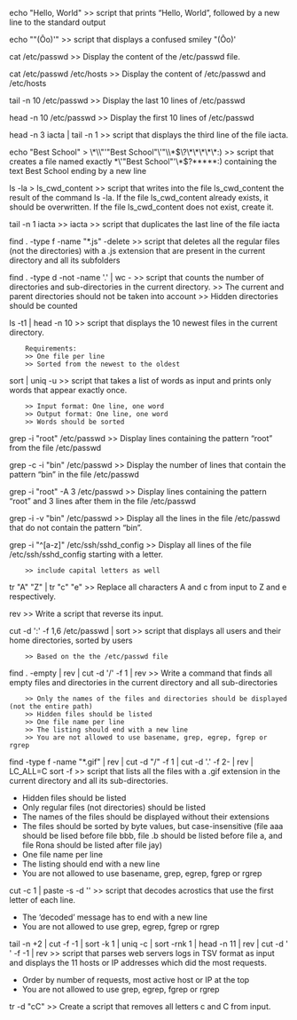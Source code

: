 echo "Hello, World" >> script that prints “Hello, World”, followed by a new line to the standard output

echo "\"(Ôo)'" >>  script that displays a confused smiley "(Ôo)'

cat /etc/passwd >> Display the content of the /etc/passwd file.

cat /etc/passwd /etc/hosts >> Display the content of /etc/passwd and /etc/hosts

tail -n 10 /etc/passwd >> Display the last 10 lines of /etc/passwd

head -n 10 /etc/passwd >> Display the first 10 lines of /etc/passwd

head -n 3 iacta | tail -n 1 >>  script that displays the third line of the file iacta.

echo "Best School" > \\\*\\\\"'\"Best School\"\\'"\\\\\*\$\\\?\\\*\\\*\\\*\\\*\\\*\:\) >> script that creates a file named exactly \*\\'"Best School"\'\\*$\?\*\*\*\*\*:) containing the text Best School ending by a new line

ls -la > ls_cwd_content >> script that writes into the file ls_cwd_content the result of the command ls -la. If the file ls_cwd_content already exists, it should be overwritten. If the file ls_cwd_content does not exist, create it.

tail -n 1 iacta >> iacta >> script that duplicates the last line of the file iacta

find . -type f -name "*.js" -delete >> script that deletes all the regular files (not the directories) with a .js extension that are present in the current directory and all its subfolders

find . -type d -not -name '.' | wc - >> script that counts the number of directories and sub-directories in the current directory.
	>> The current and parent directories should not be taken into account
	>> Hidden directories should be counted


ls -t1 | head -n 10 >> script that displays the 10 newest files in the current directory.
		
		Requirements:
		>> One file per line
		>> Sorted from the newest to the oldest

sort | uniq -u >> script that takes a list of words as input and prints only words that appear exactly once.

		>> Input format: One line, one word
		>> Output format: One line, one word
		>> Words should be sorted

grep -i "root" /etc/passwd >> Display lines containing the pattern “root” from the file /etc/passwd

grep -c -i "bin" /etc/passwd >> Display the number of lines that contain the pattern “bin” in the file /etc/passwd

grep -i "root" -A 3 /etc/passwd >> Display lines containing the pattern “root” and 3 lines after them in the file /etc/passwd

grep -i -v "bin" /etc/passwd >> Display all the lines in the file /etc/passwd that do not contain the pattern “bin”.

grep -i "^[a-z]" /etc/ssh/sshd_config >> Display all lines of the file /etc/ssh/sshd_config starting with a letter.

		>> include capital letters as well

tr "A" "Z" | tr "c" "e" >> Replace all characters A and c from input to Z and e respectively.

rev >> Write a script that reverse its input.

cut -d ':' -f 1,6 /etc/passwd | sort >>  script that displays all users and their home directories, sorted by users

		>> Based on the the /etc/passwd file

find . -empty | rev | cut -d '/' -f 1 | rev >> Write a command that finds all empty files and directories in the current directory and all sub-directories

		>> Only the names of the files and directories should be displayed (not the entire path)
		>> Hidden files should be listed
		>> One file name per line
		>> The listing should end with a new line
		>> You are not allowed to use basename, grep, egrep, fgrep or rgrep


find -type f -name "*.gif" | rev | cut -d "/" -f 1 | cut -d '.' -f 2- | rev | LC_ALL=C sort -f    >>  script that lists all the files with a .gif extension in the current directory and all its sub-directories.

- Hidden files should be listed
- Only regular files (not directories) should be listed
- The names of the files should be displayed without their extensions
- The files should be sorted by byte values, but case-insensitive (file aaa should be lised before file bbb, file .b should be listed before file a, and file Rona should be listed after file jay)
- One file name per line
- The listing should end with a new line
- You are not allowed to use basename, grep, egrep, fgrep or rgrep


cut -c 1 | paste -s -d '' >>  script that decodes acrostics that use the first letter of each line.

- The ‘decoded’ message has to end with a new line
- You are not allowed to use grep, egrep, fgrep or rgrep


tail -n +2 | cut -f -1 | sort -k 1 | uniq -c | sort -rnk 1 | head -n 11 | rev | cut -d ' ' -f -1 | rev  >>  script that parses web servers logs in TSV format as input and displays the 11 hosts or IP addresses which did the most requests.

- Order by number of requests, most active host or IP at the top
- You are not allowed to use grep, egrep, fgrep or rgrep


tr -d "cC" >> Create a script that removes all letters c and C from input.

